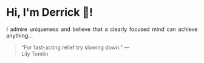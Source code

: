 # Hi, I'm Derrick 👋!
<p align="justify">I admire uniqueness and believe that a clearly focused mind can achieve anything...</p> 
<!-- #quote-start -->
<blockquote>&ldquo;For fast-acting relief try slowing down.&rdquo; &mdash; <footer>Lily Tomlin</footer></blockquote>
<!-- #quote-end -->
